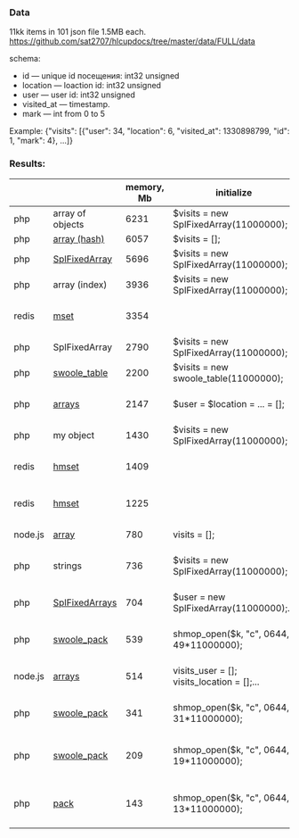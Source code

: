 ### Data
11kk items in 101 json file 1.5MB each. https://github.com/sat2707/hlcupdocs/tree/master/data/FULL/data

schema:
* id — unique id посещения: int32 unsigned
* location — loaction id: int32 unsigned
* user — user id: int32 unsigned
* visited_at — timestamp.
* mark — int from 0 to 5

Example: {"visits": [{"user": 34, "location": 6, "visited_at": 1330898799, "id": 1, "mark": 4}, ...]}

### Results:

|   |   |memory, Mb|initialize|filling|
|---|---|---|---|---|
|php|array of objects|6231|$visits = new SplFixedArray(11000000);|$visits[$row['id']] = (object) $row;|
|php|[array (hash)](https://github.com/morozovsk/php-arrays-in-memory-comparison/blob/master/array.php)|6057|$visits = [];|$visits[$row['id']] = $row;|
|php|[SplFixedArray](https://github.com/morozovsk/php-arrays-in-memory-comparison/blob/master/SplFixedArray.php)|5696|$visits = new SplFixedArray(11000000);|$visits[$row['id']] = $row;|
|php|array (index)|3936|$visits = new SplFixedArray(11000000);|$visits[$row['id']] = [$row['user'],...];|
|redis|[mset](https://github.com/morozovsk/php-arrays-in-memory-comparison/blob/master/redis.php)|3354||MSet(["u{$row['id']}" => $row['user'], "l{$row['id']}" => $row['location'], ...])|
|php|SplFixedArray|2790|$visits = new SplFixedArray(11000000);|$visits[$row['id']] = new SplFixedArray(4);|
|php|[swoole_table](https://github.com/morozovsk/php-arrays-in-memory-comparison/blob/master/swoole_table.php)|2200|$visits = new swoole_table(11000000);|$visits->set($row['id'], $row);|
|php|[arrays](https://github.com/morozovsk/php-arrays-in-memory-comparison/blob/master/arrays.php)|2147|$user = $location = ... = [];|$user[$row['id']] = $row['user'];$location[$row['id']] = $row['location'];...|
|php|my object|1430|$visits = new SplFixedArray(11000000);|$visits[$row['id']] = new MyArrayClass($row['user'], ...);|
|redis|[hmset](https://github.com/morozovsk/php-arrays-in-memory-comparison/blob/master/redis.php)|1409||hMSet("v{$row['id']}", ['user' => $row['user'], 'location' => $row['location'], ...]);|
|redis|[hmset](https://github.com/morozovsk/php-arrays-in-memory-comparison/blob/master/redis.php)|1225||hMSet("v{$row['id']}", ['u' => $row['user'], 'l' => $row['location'], ...]);|
|node.js|[array](https://github.com/morozovsk/php-arrays-in-memory-comparison/blob/master/node.js)|780|visits = [];|visits[visitsData.visits[y]['id']] = {user:visitsData.visits[y].user,...}|
|php|strings|736|$visits = new SplFixedArray(11000000);|$visits[$row['id']] = join(',', [$row['user'], $row['location'], ...]);|
|php|[SplFixedArrays](https://github.com/morozovsk/php-arrays-in-memory-comparison/blob/master/SplFixedArrays.php)|704|$user = new SplFixedArray(11000000);...|$user[$row['id']] = $row['user'];$location[$row['id']] = $row['location'];...|
|php|[swoole_pack](https://github.com/morozovsk/php-arrays-in-memory-comparison/blob/master/swoole_pack.php)|539|shmop_open($k, "c", 0644, 49*11000000);|swoole_pack(['user' => $row['user'], 'location' => $row['location'], ...])|
|node.js|[arrays](https://github.com/morozovsk/php-arrays-in-memory-comparison/blob/master/node.js)|514|visits_user = []; visits_location = [];...|visits_user[visitsData.visits[y]['id']] = visitsData.visits[y].user;...|
|php|[swoole_pack](https://github.com/morozovsk/php-arrays-in-memory-comparison/blob/master/swoole_pack.php)|341|shmop_open($k, "c", 0644, 31*11000000);|swoole_pack(['u' => $row['user'], 'l' => $row['location'], ...])|
|php|[swoole_pack](https://github.com/morozovsk/php-arrays-in-memory-comparison/blob/master/swoole_pack.php)|209|shmop_open($k, "c", 0644, 19*11000000);|swoole_pack([$row['user'], $row['location'], $row['visited_at'], $row['mark']]);|
|php|[pack](https://github.com/morozovsk/php-arrays-in-memory-comparison/blob/master/pack.php)|143|shmop_open($k, "c", 0644, 13*11000000);|pack('LLLc', $row['user'], $row['location'], $row['visited_at'], $row['mark']);|

